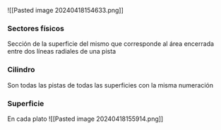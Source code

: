 ![[Pasted image 20240418154633.png]]
### Sectores físicos
Sección de la superficie del mismo que corresponde al área encerrada entre dos líneas radiales de una pista 
### Cilindro
Son todas las pistas de todas las superficies con la misma numeración
### Superficie
En cada plato
![[Pasted image 20240418155914.png]]